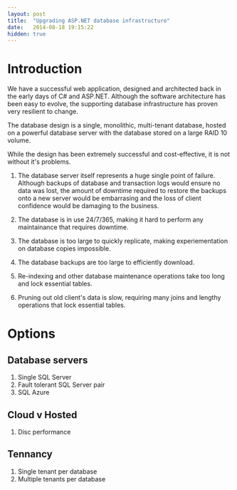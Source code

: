 ```yaml
---
layout: post
title:  "Upgrading ASP.NET database infrastructure"
date:   2014-08-18 19:15:22
hidden: true
---
```


# Introduction
We have a successful web application, designed and architected back in the early days of C# and ASP.NET.
Although the software architecture has been easy to evolve, the supporting database infrastructure has proven
very resilient to change.

The database design is a single, monolithic, multi-tenant database, hosted on a powerful database server with
the database stored on a large RAID 10 volume.

While the design has been extremely successful and cost-effective, it is not without it's problems.

1. The database server itself represents a huge single point of failure. Although backups of database and transaction
logs would ensure no data was lost, the amount of downtime required to restore the backups onto a new server would
be embarrasing and the loss of client confidence would be damaging to the business.

1. The database is in use 24/7/365, making it hard to perform any maintainance that requires downtime.

1. The database is too large to quickly replicate, making experiementation on database copies impossible.

1. The database backups are too large to efficiently download.

1. Re-indexing and other database maintenance operations take too long and lock essential tables.

1. Pruning out old client's data is slow, requiring many joins and lengthy operations that lock essential tables.

# Options

## Database servers
1. Single SQL Server
1. Fault tolerant SQL Server pair
1. SQL Azure

## Cloud v Hosted
1. Disc performance

## Tennancy
1. Single tenant per database
1. Multiple tenants per database
